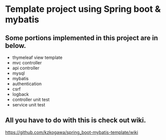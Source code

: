 # Template project using Spring boot & mybatis

## Some portions implemented in this project are in below.
* thymeleaf view template
* mvc controller
* api controller
* mysql
* mybatis
* authentication
* csrf
* logback
* controller unit test
* service unit test

## All you have to do with this is check out wiki.
https://github.com/kzkogawa/spring_boot-mybatis-template/wiki
